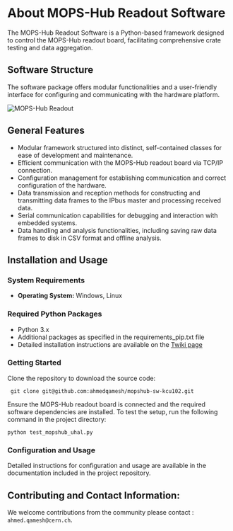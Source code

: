 # About MOPS-Hub Readout Software

The MOPS-Hub Readout Software is a Python-based framework designed to control the MOPS-Hub readout board, facilitating comprehensive crate testing and data aggregation. 

## Software Structure
The software package offers modular functionalities and a user-friendly interface for configuring and communicating with the hardware platform.

![MOPS-Hub Readout](https://github.com/ahmedqamesh/mopshub-sw-kcu102/assets/8536649/7ec0939e-345b-4ca1-ac25-7f7bf3cf5020)

## General Features
- Modular framework structured into distinct, self-contained classes for ease of development and maintenance.
- Efficient communication with the MOPS-Hub readout board via TCP/IP connection.
- Configuration management for establishing communication and correct configuration of the hardware.
- Data transmission and reception methods for constructing and transmitting data frames to the IPbus master and processing received data.
- Serial communication capabilities for debugging and interaction with embedded systems.
- Data handling and analysis functionalities, including saving raw data frames to disk in CSV format and offline analysis.

## Installation and Usage

### System Requirements
- **Operating System:** Windows, Linux

### Required Python Packages
- Python 3.x
- Additional packages as specified in the requirements_pip.txt file
- Detailed installation instructions are available on the [Twiki page](https://github.com/ahmedqamesh/mopshub-sw-kcu102/wiki)

### Getting Started
Clone the repository to download the source code:

```
 git clone git@github.com:ahmedqamesh/mopshub-sw-kcu102.git
```
Ensure the MOPS-Hub readout board is connected and the required software dependencies are installed. To test the setup, run the following command in the project directory:

```
python test_mopshub_uhal.py
```
### Configuration and Usage
Detailed instructions for configuration and usage are available in the documentation included in the project repository.

## Contributing and Contact Information:
We welcome contributions from the community please contact : `ahmed.qamesh@cern.ch`.

